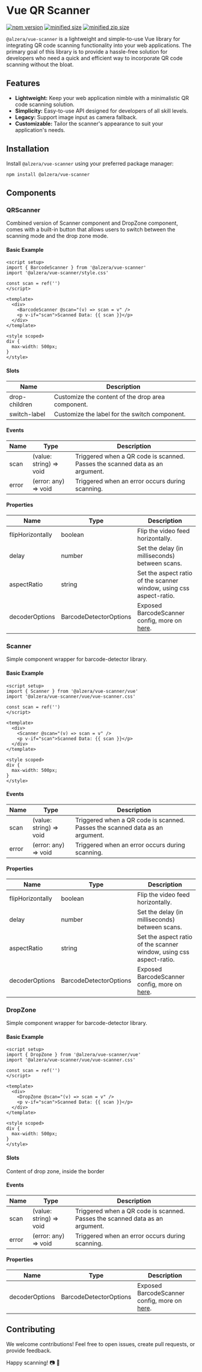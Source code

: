 
# Vue QR Scanner

<a href="https://www.npmjs.com/package/@alzera/vue-scanner"><img src="https://badge.fury.io/js/@alzera%2Fvue-scanner.svg" alt="npm version"></a> <a href="https://bundlephobia.com/package/@alzera/vue-scanner"><img src="https://img.shields.io/bundlephobia/min/%40alzera%2Fvue-scanner" title="minified size"></a> <a href="https://bundlephobia.com/package/@alzera/vue-scanner"><img src="https://img.shields.io/bundlephobia/minzip/%40alzera%2Fvue-scanner" title="minified zip size"></a>

`@alzera/vue-scanner` is a lightweight and simple-to-use Vue library for integrating QR code scanning functionality into your web applications. The primary goal of this library is to provide a hassle-free solution for developers who need a quick and efficient way to incorporate QR code scanning without the bloat.

## Features

-   **Lightweight:** Keep your web application nimble with a minimalistic QR code scanning solution.
-   **Simplicity:** Easy-to-use API designed for developers of all skill levels.
-   **Legacy:** Support image input as camera fallback.
-   **Customizable:** Tailor the scanner's appearance to suit your application's needs.

## Installation

Install `@alzera/vue-scanner` using your preferred package manager:

    npm install @alzera/vue-scanner

## Components

### QRScanner

Combined version of Scanner component and DropZone component, comes with a built-in button that allows users to switch between the scanning mode and the drop zone mode.

#### Basic Example

    <script setup>
    import { BarcodeScanner } from '@alzera/vue-scanner'
    import '@alzera/vue-scanner/style.css'
    
    const scan = ref('')
    </script>
    
    <template>
      <div>
        <BarcodeScanner @scan="(v) => scan = v" />
        <p v-if="scan">Scanned Data: {{ scan }}</p>
      </div>
    </template>
    
    <style scoped>
    div {
      max-width: 500px;
    }
    </style>

#### Slots

| Name    | Description |
| -------- | ------- |
| drop-children | Customize the content of the drop area component. |
| switch-label | Customize the label for the switch component. |

#### Events

| Name    | Type | Description |
| -------- | ------- | ------- |
| scan | (value: string) => void | Triggered when a QR code is scanned. Passes the scanned data as an argument. |
| error | (error: any) => void | Triggered when an error occurs during scanning. |

#### Properties

| Name    | Type | Description |
| -------- | ------- | ------- |
| flipHorizontally | boolean | Flip the video feed horizontally. |
| delay | number | Set the delay (in milliseconds) between scans. |
| aspectRatio | string | Set the aspect ratio of the scanner window, using css aspect-ratio. |
| decoderOptions | BarcodeDetectorOptions | Exposed BarcodeScanner config, more on [here](https://github.com/Sec-ant/barcode-detector). |


### Scanner

Simple component wrapper for barcode-detector library.

#### Basic Example

    <script setup>
    import { Scanner } from '@alzera/vue-scanner/vue'
    import '@alzera/vue-scanner/vue/vue-scanner.css'
    
    const scan = ref('')
    </script>
    
    <template>
      <div>
        <Scanner @scan="(v) => scan = v" />
        <p v-if="scan">Scanned Data: {{ scan }}</p>
      </div>
    </template>
    
    <style scoped>
    div {
      max-width: 500px;
    }
    </style>

#### Events

| Name    | Type | Description |
| -------- | ------- | ------- |
| scan | (value: string) => void | Triggered when a QR code is scanned. Passes the scanned data as an argument. |
| error | (error: any) => void | Triggered when an error occurs during scanning. |

#### Properties

| Name    | Type | Description |
| -------- | ------- | ------- |
| flipHorizontally | boolean | Flip the video feed horizontally. |
| delay | number | Set the delay (in milliseconds) between scans. |
| aspectRatio | string | Set the aspect ratio of the scanner window, using css aspect-ratio. |
| decoderOptions | BarcodeDetectorOptions | Exposed BarcodeScanner config, more on [here](https://github.com/Sec-ant/barcode-detector). |

### DropZone

Simple component wrapper for barcode-detector library.

#### Basic Example

    <script setup>
    import { DropZone } from '@alzera/vue-scanner/vue'
    import '@alzera/vue-scanner/vue/vue-scanner.css'
    
    const scan = ref('')
    </script>
    
    <template>
      <div>
        <DropZone @scan="(v) => scan = v" />
        <p v-if="scan">Scanned Data: {{ scan }}</p>
      </div>
    </template>
    
    <style scoped>
    div {
      max-width: 500px;
    }
    </style>

#### Slots

Content of drop zone, inside the border

#### Events

| Name    | Type | Description |
| -------- | ------- | ------- |
| scan | (value: string) => void | Triggered when a QR code is scanned. Passes the scanned data as an argument. |
| error | (error: any) => void | Triggered when an error occurs during scanning. |

#### Properties

| Name    | Type | Description |
| -------- | ------- | ------- |
| decoderOptions | BarcodeDetectorOptions | Exposed BarcodeScanner config, more on [here](https://github.com/Sec-ant/barcode-detector). |

## Contributing

We welcome contributions! Feel free to open issues, create pull requests, or provide feedback.

Happy scanning! 📷 🚀